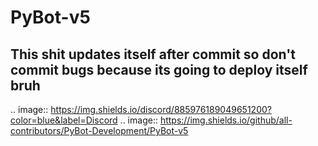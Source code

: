 # PyBot-v5
## This shit updates itself after commit so don't commit bugs because its going to deploy itself bruh
.. image:: https://img.shields.io/discord/885976189049651200?color=blue&label=Discord
.. image:: https://img.shields.io/github/all-contributors/PyBot-Development/PyBot-v5
